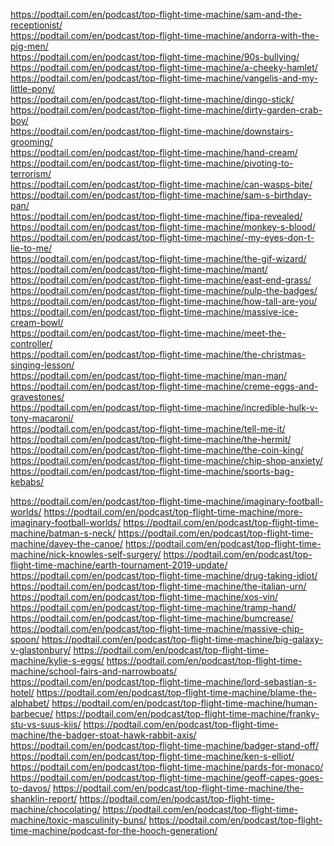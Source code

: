https://podtail.com/en/podcast/top-flight-time-machine/sam-and-the-receptionist/  <br />
https://podtail.com/en/podcast/top-flight-time-machine/andorra-with-the-pig-men/  <br />
https://podtail.com/en/podcast/top-flight-time-machine/90s-bullying/  <br />
https://podtail.com/en/podcast/top-flight-time-machine/a-cheeky-hamlet/  <br />
https://podtail.com/en/podcast/top-flight-time-machine/vangelis-and-my-little-pony/  <br />
https://podtail.com/en/podcast/top-flight-time-machine/dingo-stick/  <br />
https://podtail.com/en/podcast/top-flight-time-machine/dirty-garden-crab-boy/  <br />
https://podtail.com/en/podcast/top-flight-time-machine/downstairs-grooming/  <br />
https://podtail.com/en/podcast/top-flight-time-machine/hand-cream/  <br />
https://podtail.com/en/podcast/top-flight-time-machine/pivoting-to-terrorism/  <br />
https://podtail.com/en/podcast/top-flight-time-machine/can-wasps-bite/  <br />
https://podtail.com/en/podcast/top-flight-time-machine/sam-s-birthday-pan/  <br />
https://podtail.com/en/podcast/top-flight-time-machine/fipa-revealed/  <br />
https://podtail.com/en/podcast/top-flight-time-machine/monkey-s-blood/  <br />
https://podtail.com/en/podcast/top-flight-time-machine/-my-eyes-don-t-lie-to-me/  <br />
https://podtail.com/en/podcast/top-flight-time-machine/the-gif-wizard/  <br />
https://podtail.com/en/podcast/top-flight-time-machine/mant/  <br />
https://podtail.com/en/podcast/top-flight-time-machine/east-end-grass/  <br />
https://podtail.com/en/podcast/top-flight-time-machine/pulp-the-badges/  <br />
https://podtail.com/en/podcast/top-flight-time-machine/how-tall-are-you/  <br />
https://podtail.com/en/podcast/top-flight-time-machine/massive-ice-cream-bowl/  <br />
https://podtail.com/en/podcast/top-flight-time-machine/meet-the-controller/  <br />
https://podtail.com/en/podcast/top-flight-time-machine/the-christmas-singing-lesson/  <br />
https://podtail.com/en/podcast/top-flight-time-machine/man-man/  <br />
https://podtail.com/en/podcast/top-flight-time-machine/creme-eggs-and-gravestones/  <br />
https://podtail.com/en/podcast/top-flight-time-machine/incredible-hulk-v-tony-macaroni/  <br />
https://podtail.com/en/podcast/top-flight-time-machine/tell-me-it/  <br />
https://podtail.com/en/podcast/top-flight-time-machine/the-hermit/  <br />
https://podtail.com/en/podcast/top-flight-time-machine/the-coin-king/  <br />
https://podtail.com/en/podcast/top-flight-time-machine/chip-shop-anxiety/  <br />
https://podtail.com/en/podcast/top-flight-time-machine/sports-bag-kebabs/  <br />

https://podtail.com/en/podcast/top-flight-time-machine/imaginary-football-worlds/
https://podtail.com/en/podcast/top-flight-time-machine/more-imaginary-football-worlds/
https://podtail.com/en/podcast/top-flight-time-machine/batman-s-neck/
https://podtail.com/en/podcast/top-flight-time-machine/davey-the-canoe/
https://podtail.com/en/podcast/top-flight-time-machine/nick-knowles-self-surgery/
https://podtail.com/en/podcast/top-flight-time-machine/earth-tournament-2019-update/
https://podtail.com/en/podcast/top-flight-time-machine/drug-taking-idiot/
https://podtail.com/en/podcast/top-flight-time-machine/the-italian-urn/
https://podtail.com/en/podcast/top-flight-time-machine/xos-vin/
https://podtail.com/en/podcast/top-flight-time-machine/tramp-hand/
https://podtail.com/en/podcast/top-flight-time-machine/bumcrease/
https://podtail.com/en/podcast/top-flight-time-machine/massive-chip-spoon/
https://podtail.com/en/podcast/top-flight-time-machine/big-galaxy-v-glastonbury/
https://podtail.com/en/podcast/top-flight-time-machine/kylie-s-eggs/
https://podtail.com/en/podcast/top-flight-time-machine/school-fairs-and-narrowboats/
https://podtail.com/en/podcast/top-flight-time-machine/lord-sebastian-s-hotel/
https://podtail.com/en/podcast/top-flight-time-machine/blame-the-alphabet/
https://podtail.com/en/podcast/top-flight-time-machine/human-barbecue/
https://podtail.com/en/podcast/top-flight-time-machine/franky-stu-vs-suus-kiis/
https://podtail.com/en/podcast/top-flight-time-machine/the-badger-stoat-hawk-rabbit-axis/
https://podtail.com/en/podcast/top-flight-time-machine/badger-stand-off/
https://podtail.com/en/podcast/top-flight-time-machine/ken-s-elliot/
https://podtail.com/en/podcast/top-flight-time-machine/pards-for-monaco/
https://podtail.com/en/podcast/top-flight-time-machine/geoff-capes-goes-to-davos/
https://podtail.com/en/podcast/top-flight-time-machine/the-shanklin-report/
https://podtail.com/en/podcast/top-flight-time-machine/chocolating/
https://podtail.com/en/podcast/top-flight-time-machine/toxic-masculinity-buns/
https://podtail.com/en/podcast/top-flight-time-machine/podcast-for-the-hooch-generation/
